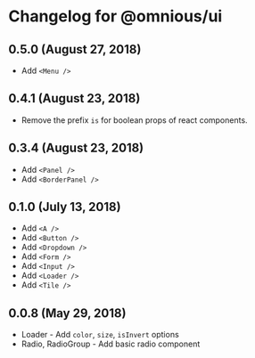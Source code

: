 # Changelog for @omnious/ui

## 0.5.0 (August 27, 2018)

- Add `<Menu />`

## 0.4.1 (August 23, 2018)

- Remove the prefix `is` for boolean props of react components.

## 0.3.4 (August 23, 2018)

- Add `<Panel />`
- Add `<BorderPanel />`

## 0.1.0 (July 13, 2018)

- Add `<A />`
- Add `<Button />`
- Add `<Dropdown />`
- Add `<Form />`
- Add `<Input />`
- Add `<Loader />`
- Add `<Tile />`

## 0.0.8 (May 29, 2018)

- Loader - Add `color`, `size`, `isInvert` options
- Radio, RadioGroup - Add basic radio component

